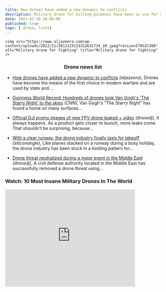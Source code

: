 ```yaml
---
title: How drones have added a new dynamic to conflicts
description: Military drone for killing purposes have been in use for 20 years. However, Turkey’s victory in Nagorno-Karabakh impressively displayed how fighting has changed and how pivotal drone have become in combat.
date: 2021-02-20 20:00:00
published: true
tags: [ drone, lists]
---
```


<p align="center">
    
    <img src="https://www.aljazeera.com/wp-content/uploads/2012/11/2012119133312631734_20.jpeg?resize=570%2C380" alt="Military drone for fighting" title="Military drone for fighting" />
    
</p>

<h3 align="center">Drone news list</h3>

*   [How drones have added a new dynamic to conflicts](https://www.aljazeera.com/news/2021/2/20/how-drones-have-added-a-new-dynamic-to-conflicts) <i>(aljazeera)</i>, Drones have become the means of the first choice in modern warfare and are used by state and...

*   [Guinness World Record: Hundreds of drones took Van Gogh's 'The Starry Night' to the skies](https://edition.cnn.com/2021/02/20/us/van-gogh-guiness-drone-trnd/index.html) <i>(CNN)</i>, Van Gogh's "The Starry Night" has found a home on many surfaces...

*   [Official DJI promo images of new FPV drone leaked + video](https://dronedj.com/2021/02/19/official-dji-promo-images-of-new-fpv-drone-leaked-video/) <i>(dronedj)</i>, It always happens. As a product gets closer to launch, more leaks come. That shouldn’t be surprising, because...

*   [With a clear runway, the drone industry finally taxis for takeoff](https://siliconangle.com/2021/02/19/clear-runway-drone-industry-finally-taxis-takeoff/) <i>(siliconangle)</i>, Like planes stacked on a runway during a busy holiday, the drone industry has been stuck in a holding pattern for...

*   [Drone threat neutralized during a major event in the Middle East](https://dronedj.com/2021/02/19/drone-threat-neutralized-during-a-major-event-in-the-middle-east/) <i>(dronedj)</i>, A civil defense authority located in the Middle East has successfully removed a drone threat using...

### Watch: 10 Most Insane Military Drones In The World

<div class="video-responsive">
    <iframe width="420" height="315" src="https://www.youtube.com/embed/kxpro6eGJ1Y" frameborder="0" allowfullscreen></iframe>
</div>

<br>